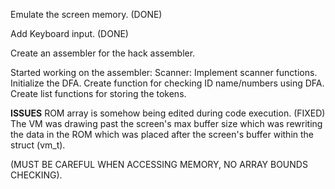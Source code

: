 Emulate the screen memory. (DONE)

Add Keyboard input. (DONE)

Create an assembler for the hack assembler.

Started working on the assembler:
	Scanner:
		Implement scanner functions.
		Initialize the DFA.
		Create function for checking ID name/numbers using DFA.
		Create list functions for storing the tokens.

**ISSUES**
ROM array is somehow being edited during code execution. (FIXED)
The VM was drawing past the screen's max buffer size which was
rewriting the data in the ROM which was placed after the 
screen's buffer within the struct (vm_t).

(MUST BE CAREFUL WHEN ACCESSING MEMORY, NO ARRAY BOUNDS CHECKING).
